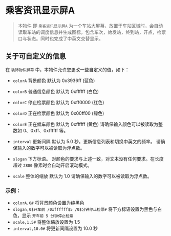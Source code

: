 # 乘客资讯显示屏A

> 本物件 即 `乘客资讯显示屏A` 为一个车站大屏幕，放置于车站区域时，会自动读取车站的调度信息并生成图标，包含车次，始发站，终到站，开点，检票口与状态。同时也完成了中英文交替显示。

## 关于可自定义的信息

在 `装饰物件屏幕` 中，本物件允许您更改一些自定义的值，如下：

- `colorA` 背景颜色 默认为 0x3936ff (蓝色)
- `colorB` 普通信息颜色 默认为 0xffffff (白色)
- `colorC` 停止检票颜色 默认为 0xff0000 (红色)
- `colorD` 正在检票颜色 默认为 0x00ff00 (绿色)
- `colorE` 正在候车颜色 默认为 0xffffff (黄色)
请确保输入颜色可以被读取为整数如 0、0xff、0xffffff 等。

- `interval` 更新间隔 默认为 5.0 秒。更新信息列表和切换中英文的频率。
请确保输入的数字可以被读取为浮点数。

- `slogan` 下方标语。 对颜色的要求与上述一致，对文本没有任何要求。在长度超过 `2800` 像素时会自动开启滚动模式。

- `scale` 整体的缩放 默认为 1.0
请确保输入的数字可以被读取为浮点数。

### 示例：
- `colorA,0#` 将背景颜色设置为纯黑色
- `slogan,0$开车前 /0xffffff$5 /0$分钟停止检票#` 将下方标语设置为黑色与白色，显示 `开车前 5 分钟停止检票`
- `scale,1.5#` 将整体缩放设置为 1.5
- `interval,10.0#` 将更新间隔设置为 10.0 秒